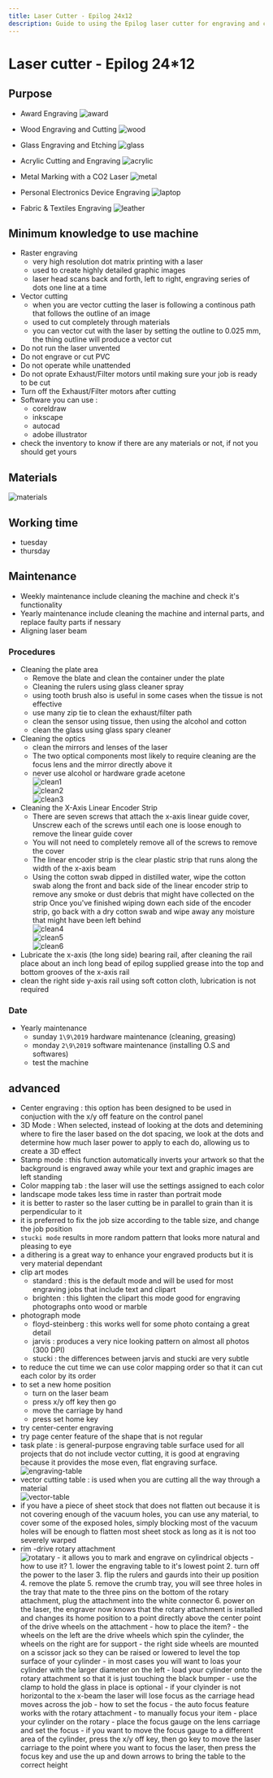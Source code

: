 ```yaml
---
title: Laser Cutter - Epilog 24x12
description: Guide to using the Epilog laser cutter for engraving and cutting various materials
---
```


# Laser cutter - Epilog 24\*12

## Purpose

- Award Engraving
  ![award](/src/imgs/documontations/machines/award.jpg)

- Wood Engraving and Cutting
  ![wood](/src/imgs/documontations/machines/maple-cut.jpg)

- Glass Engraving and Etching
  ![glass](/src/imgs/documontations/machines/glass.jpg)

- Acrylic Cutting and Engraving
  ![acrylic](/src/imgs/documontations/machines/acrylic.jpg)

- Metal Marking with a CO2 Laser
  ![metal](/src/imgs/documontations/machines/metal.gif)

- Personal Electronics Device Engraving
  ![laptop](/src/imgs/documontations/machines/laptop.jpg)

- Fabric & Textiles Engraving
  ![leather](/src/imgs/documontations/machines/leather.jpg)

## Minimum knowledge to use machine

- Raster engraving
  - very high resolution dot matrix printing with a laser
  - used to create highly detailed graphic images
  - laser head scans back and forth, left to right, engraving series of dots one line at a time
- Vector cutting
  - when you are vector cutting the laser is following a continous path that follows the outline of an image
  - used to cut completely through materials
  - you can vector cut with the laser by setting the outline to 0.025 mm, the thing outline will produce a vector cut
- Do not run the laser unvented
- Do not engrave or cut PVC
- Do not operate while unattended
- Do not oprate Exhaust/Filter motors until making sure your job is ready to be cut
- Turn off the Exhaust/Filter motors after cutting
- Software you can use :
  - coreldraw
  - inkscape
  - autocad
  - adobe illustrator
- check the inventory to know if there are any materials or not, if not you should get yours

## Materials

![materials](/src/imgs/documontations/machines/materials.png)

## Working time

- tuesday
- thursday

## Maintenance

- Weekly maintenance include cleaning the machine and check it's functionality
- Yearly maintenance include cleaning the machine and internal parts, and replace faulty parts if nessary
- Aligning laser beam

### Procedures

- Cleaning the plate area
  - Remove the blate and clean the container under the plate
  - Cleaning the rulers using glass cleaner spray
  - using tooth brush also is useful in some cases when the tissue is not effective
  - use many zip tie to clean the exhaust/filter path
  - clean the sensor using tissue, then using the alcohol and cotton
  - clean the glass using glass spary cleaner
- Cleaning the optics
  - clean the mirrors and lenses of the laser
  - The two optical components most likely to require cleaning are the focus lens and the mirror directly above it
  - never use alcohol or hardware grade acetone  
    ![clean1](/src/imgs/documontations/machines/clean_optics.jpg)  
    ![clean2](/src/imgs/documontations/machines/clean_optics2.jpg)  
    ![clean3](/src/imgs/documontations/machines/clean_optics3.jpg)
- Cleaning the X-Axis Linear Encoder Strip
  - There are seven screws that attach the x-axis linear guide cover, Unscrew each of the screws until each one is loose enough to remove the linear guide cover
  - You will not need to completely remove all of the screws to remove the cover
  - The linear encoder strip is the clear plastic strip that runs along the width of the x-axis beam
  - Using the cotton swab dipped in distilled water, wipe the cotton swab along the front and back side of the linear encoder strip to remove any smoke or dust debris that might have collected on the strip
    Once you've finished wiping down each side of the encoder strip, go back with a dry cotton swab and wipe away any moisture that might have been left behind  
    ![clean4](/src/imgs/documontations/machines/clean_optics4.jpg)  
    ![clean5](/src/imgs/documontations/machines/clean_optics5.jpg)  
    ![clean6](/src/imgs/documontations/machines/clean_optics6.jpg)
- Lubricate the x-axis (the long side) bearing rail, after cleaning the rail place about an inch long bead of epilog supplied grease into the top and bottom grooves of the x-axis rail
- clean the right side y-axis rail using soft cotton cloth, lubrication is not required

### Date

- Yearly maintenance
  - sunday `1\9\2019` hardware maintenance (cleaning, greasing)
  - monday `2\9\2019` software maintenance (installing O.S and softwares)
  - test the machine

## advanced

- Center engraving : this option has been designed to be used in conjuction with the x/y off feature on the control panel
- 3D Mode : When selected, instead of looking at the dots and detemining where to fire the laser based on the dot spacing, we look at the dots and determine how much laser power to apply to each do, allowing us to create a 3D effect
- Stamp mode : this function automatically inverts your artwork so that the background is engraved away while your text and graphic images are left standing
- Color mapping tab : the laser will use the settings assigned to each color
- landscape mode takes less time in raster than portrait mode
- it is better to raster so the laser cutting be in parallel to grain than it is perpendicular to it
- it is preferred to fix the job size according to the table size, and change the job position
- `stucki mode` results in more random pattern that looks more natural and pleasing to eye
- a dithering is a great way to enhance your engraved products but it is very material dependant
- clip art modes
  - standard : this is the default mode and will be used for most engraving jobs that include text and clipart
  - brighten : this lighten the clipart this mode good for engraving photographs onto wood or marble
- photograph mode
  - floyd-steinberg : this works well for some photo containg a great detail
  - jarvis : produces a very nice looking pattern on almost all photos (300 DPI)
  - stucki : the differences between jarvis and stucki are very subtle
- to reduce the cut time we can use color mapping order so that it can cut each color by its order
- to set a new home position
  - turn on the laser beam
  - press x/y off key then go
  - move the carriage by hand
  - press set home key
- try center-center engraving
- try page center feature of the shape that is not regular
- task plate : is general-purpose engraving table surface used for all projects that do not include vector cutting, it is good at engraving because it provides the mose even, flat engraving surface.  
  ![engraving-table](/src/imgs/documontations/machines/engraving-table.jpeg)
- vector cutting table : is used when you are cutting all the way through a material  
  ![vector-table](/src/imgs/documontations/machines/vector-table.jpeg)
- if you have a piece of sheet stock that does not flatten out because it is not covering enough of the vacuum holes, you can use any material, to cover some of the exposed holes, simply blocking most of the vacuum holes will be enough to flatten most sheet stock as long as it is not too severely warped
- rim -drive rotary attachment  
  ![rotatary](/src/imgs/documontations/machines/rotatary.jpg) - it allows you to mark and engrave on cylindrical objects - how to use it? 1. lower the engraving table to it's lowest point 2. turn off the power to the laser 3. flip the rulers and gaurds into their up position 4. remove the plate 5. remove the crumb tray, you will see three holes in the tray that mate to the three pins on the bottom of the rotary attachment, plug the attachment into the white connector 6. power on the laser, the engraver now knows that the rotary attachment is installed and changes its home position to a point directly above the center point of the drive wheels on the attachment - how to place the item? - the wheels on the left are the drive wheels which spin the cylinder, the wheels on the right are for support - the right side wheels are mounted on a scissor jack so they can be raised or lowered to level the top surface of your cylinder - in most cases you will want to loas your cylinder with the larger diameter on the left - load your cylinder onto the rotary attachment so that it is just touching the black bumper - use the clamp to hold the glass in place is optional - if your clyinder is not horizontal to the x-beam the laser will lose focus as the carriage head moves across the job - how to set the focus - the auto focus feature works with the rotary attachment - to manually focus your item - place your cylinder on the rotary - place the focus gauge on the lens carriage and set the focus - if you want to move the focus gauge to a different area of the cylinder, press the x/y off key, then go key to move the laser carriage to the point where you want to focus the laser, then press the focus key and use the up and down arrows to bring the table to the correct height
